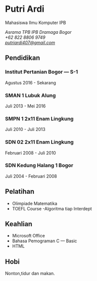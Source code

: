 # Putri Ardi
Mahasiswa Ilmu Komputer IPB

*Asrama TPB IPB Dramaga Bogor*\
*+62 822 8806 9749*\
*putriardi407@gmail.com*
## Pendidikan
### Institut Pertanian Bogor — S-1
Agustus 2016 - Sekarang
### SMAN 1 Lubuk Alung
Juli 2013 - Mei 2016
### SMPN 1 2x11 Enam Lingkung
Juli 2010 - Juli 2013
### SDN 02 2x11 Enam Lingkung
Februari 2008 - Juli 2010
### SDN Kedung Halang 1 Bogor
Juli 2004 - Februari 2008
## Pelatihan
- Olimpiade Matematika
- TOEFL Course
-Algoritma tiap Interdept
## Keahlian
- Microsoft Office
- Bahasa Pemograman C — Basic
- HTML
## Hobi
Nonton,tidur dan makan.
